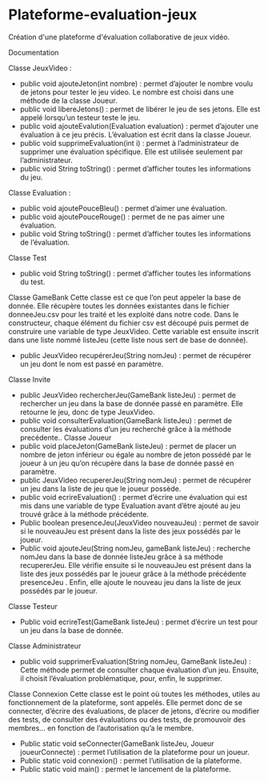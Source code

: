 # Plateforme-evaluation-jeux
Création d'une plateforme d'évaluation collaborative de jeux vidéo.


Documentation

Classe JeuxVideo :
  -	public void ajouteJeton(int nombre) : permet d’ajouter le nombre voulu de jetons pour tester le jeu video. Le nombre est choisi dans une méthode de la classe Joueur.
  -	public void libereJetons() : permet de libérer le jeu de ses jetons. Elle est appelé lorsqu’un testeur teste le jeu.
  -	public void ajouteEvalution(Evaluation evaluation) : permet d’ajouter une évaluation à ce jeu précis. L’évaluation est écrit dans la classe Joueur.
  -	public void supprimeEvaluation(int i) : permet à l’administrateur de supprimer une évaluation spécifique. Elle est utilisée seulement par l’administrateur.
  -	public void String toString() : permet d’afficher toutes les informations du jeu.

Classe Evaluation :
  -	public void ajoutePouceBleu() : permet d’aimer une évaluation.
  -	public void ajoutePouceRouge() : permet de ne pas aimer une évaluation.
  -	public void String toString() : permet d’afficher toutes les informations de l’évaluation.

Classe Test
  -	public void String toString() : permet d’afficher toutes les informations du test.

Classe GameBank
Cette classe est ce que l’on peut appeler la base de donnée. Elle récupère toutes les données existantes dans le fichier donneeJeu.csv pour les traité et les exploité dans notre code. Dans le constructeur, chaque élément du fichier csv est découpé puis permet de construire une variable de type JeuxVideo. Cette variable est ensuite inscrit dans une liste nommé listeJeu (cette liste nous sert de base de donnée).
  -	public JeuxVideo recupérerJeu(String nomJeu) : permet de récupérer un jeu dont le nom est passé en paramètre.

Classe Invite 
  -	public JeuxVideo rechercherJeu(GameBank listeJeu) : permet de rechercher un jeu dans la base de donnée passé en paramètre. Elle retourne le jeu, donc de type JeuxVideo.
  -	public void consulterEvaluation(GameBank listeJeu) : permet de consulter les évaluations d’un jeu recherché grâce à la méthode precédente..
Classe Joueur 
  -	public void placeJeton(GameBank listeJeu) : permet de placer un nombre de jeton inférieur ou égale au nombre de jeton possédé par le joueur à un jeu qu’on récupère dans la base de donnée passé en paramètre.
  -	public JeuxVideo recupererJeu(String nomJeu) : permet de récupérer un jeu dans la liste de jeu que le joueur possède. 
  -	public void ecrireEvaluation() : permet d’écrire une évaluation qui est mis dans une variable de type Evaluation avant  d’être ajouté au jeu trouvé grâce à la méthode précédente.
  -	Public boolean presenceJeu(JeuxVideo nouveauJeu) : permet de savoir si le nouveauJeu est présent dans la liste des jeux possédés par le joueur.
  -	Public void ajouteJeu(String nomJeu, gameBank listeJeu) : recherche nomJeu dans la base de donnée listeJeu grâce à sa méthode recupererJeu. Elle vérifie ensuite si le nouveauJeu est présent dans la liste des jeux possédés par le joueur grâce à la méthode précédente presenceJeu . Enfin, elle ajoute le nouveau jeu dans la liste de jeux possédés par le joueur. 

Classe Testeur
  -	Public void ecrireTest(GameBank listeJeu) : permet d’écrire un test pour un jeu dans la base de donnée.

Classe Administrateur 
  -	public void supprimerEvaluation(String nomJeu, GameBank listeJeu) : Cette méthode permet de consulter chaque évaluation d’un jeu. Ensuite, il choisit l’évaluation problématique, pour, enfin, le supprimer.

Classe Connexion
Cette classe est le point où toutes les méthodes, utiles au fonctionnement de la plateforme, sont appelés. Elle permet donc de se connecter, d’écrire des évaluations, de placer de jetons, d’écrire ou modifier des tests, de consulter des évaluations ou des tests, de promouvoir des membres… en fonction de l’autorisation qu’a le membre.
  -	Public static void seConnecter(GameBank listeJeu, Joueur joueurConnecte) : permet l’utilisation de la plateforme pour un joueur. 
  -	Public static void connexion() : permet l’utilisation de la plateforme.
  -	Public static void main() : permet le lancement de la plateforme.
